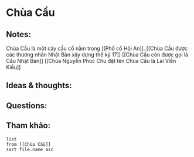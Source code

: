 # Chùa Cầu

## Notes:
Chùa Cầu là một cây cầu cổ nằm trong [[Phố cổ Hội An]]. 
[[Chùa Cầu được các thương nhân Nhật Bản xây dựng thế kỷ 17]]
[[Chùa Cầu còn được gọi là Cầu Nhật Bản]]
[[Chúa Nguyễn Phúc Chu đặt tên Chùa Cầu là Lai Viễn Kiều]]

## Ideas & thoughts:

## Questions:


## Tham khảo:
```dataview
list
from [[Chùa Cầu]]
sort file.name asc
```
